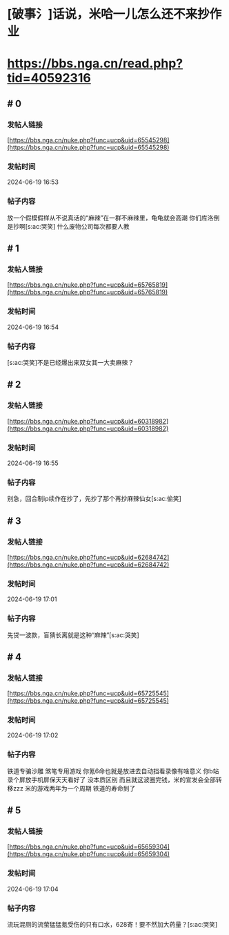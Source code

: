 # [破事氵]话说，米哈一儿怎么还不来抄作业
# https://bbs.nga.cn/read.php?tid=40592316

## \# 0
### 发帖人链接
[https://bbs.nga.cn/nuke.php?func=ucp&uid=65545298](https://bbs.nga.cn/nuke.php?func=ucp&uid=65545298)
### 发帖时间
2024-06-19 16:53
### 帖子内容
放一个假模假样从不说真话的“麻辣”在一群不麻辣里，龟龟就会高潮
你们库洛倒是抄啊[s:ac:哭笑]
什么废物公司每次都要人教
## \# 1
### 发帖人链接
[https://bbs.nga.cn/nuke.php?func=ucp&uid=65765819](https://bbs.nga.cn/nuke.php?func=ucp&uid=65765819)
### 发帖时间
2024-06-19 16:54
### 帖子内容
[s:ac:哭笑]不是已经爆出来双女其一大卖麻辣？
## \# 2
### 发帖人链接
[https://bbs.nga.cn/nuke.php?func=ucp&uid=60318982](https://bbs.nga.cn/nuke.php?func=ucp&uid=60318982)
### 发帖时间
2024-06-19 16:55
### 帖子内容
别急，回合制ip续作在抄了，先抄了那个再抄麻辣仙女[s:ac:偷笑]
## \# 3
### 发帖人链接
[https://bbs.nga.cn/nuke.php?func=ucp&uid=62684742](https://bbs.nga.cn/nuke.php?func=ucp&uid=62684742)
### 发帖时间
2024-06-19 17:01
### 帖子内容
先贷一波款，盲猜长离就是这种“麻辣”[s:ac:哭笑]
## \# 4
### 发帖人链接
[https://bbs.nga.cn/nuke.php?func=ucp&uid=65725545](https://bbs.nga.cn/nuke.php?func=ucp&uid=65725545)
### 发帖时间
2024-06-19 17:02
### 帖子内容
铁道专骗沙雕
煞笔专用游戏
你氪6命也就是放进去自动挡看录像有啥意义
你b站录个屏放手机屏保天天看好了
没本质区别
而且就这波圈完钱，米的宣发会全部转移zzz
米的游戏两年为一个周期
铁道的寿命到了
## \# 5
### 发帖人链接
[https://bbs.nga.cn/nuke.php?func=ucp&uid=65659304](https://bbs.nga.cn/nuke.php?func=ucp&uid=65659304)
### 发帖时间
2024-06-19 17:04
### 帖子内容
流玩混厕的流萤猛猛氪受伤的只有口水，628寄！要不然加大药量？[s:ac:哭笑]
